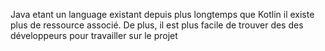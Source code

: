 Java etant un language existant depuis plus longtemps que Kotlin il existe plus de ressource associé. 
De plus, il est plus facile de trouver des des développeurs pour travailler sur le projet

